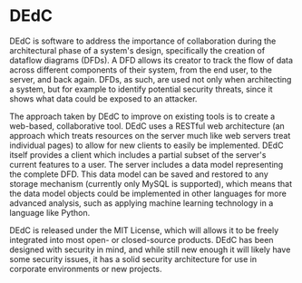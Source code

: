 DEdC
====

DEdC is software to address the importance of collaboration during the architectural phase of a system's design, specifically the creation of dataflow diagrams (DFDs). A DFD allows its creator to track the flow of data across different components of their system, from the end user, to the server, and back again. DFDs, as such, are used not only when architecting a system, but for example to identify potential security threats, since it shows what data could be exposed to an attacker.

The approach taken by DEdC to improve on existing tools is to create a web-based, collaborative tool. DEdC uses a RESTful web architecture (an approach which treats resources on the server much like web servers treat individual pages) to allow for new clients to easily be implemented. DEdC itself provides a client which includes a partial subset of the server's current features to a user. The server includes a data model representing the complete DFD. This data model can be saved and restored to any storage mechanism (currently only MySQL is supported), which means that the data model objects could be implemented in other languages for more advanced analysis, such as applying machine learning technology in a language like Python.

DEdC is released under the MIT License, which will allows it to be freely integrated into most open- or closed-source products. DEdC has been designed with security in mind, and while still new enough it will likely have some security issues, it has a solid security architecture for use in corporate environments or new projects.
